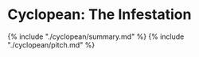 # Cyclopean: The Infestation

{% include "./cyclopean/summary.md" %}
{% include "./cyclopean/pitch.md" %}
